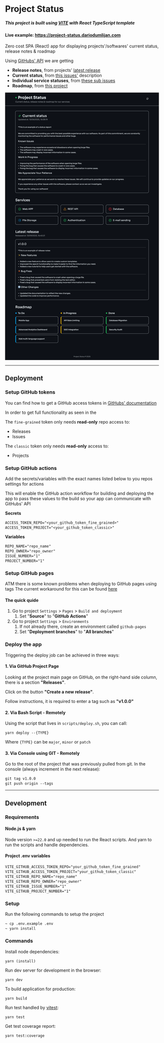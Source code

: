 # Project Status
##### This project is built using [VITE](https://vitejs.dev/) with React TypeScript template
#### Live example: https://project-status.dariodumlijan.com

Zero cost SPA (React) app for displaying projects'/softwares' current status, release notes & roadmap

Using [GitHubs' API](https://docs.github.com/en/rest/quickstart?apiVersion=2022-11-28) we are getting
- **Release notes**, from projects' [latest release](https://github.com/dariodumlijan/project-status/releases)
- **Current status**, from [this issues'](https://github.com/dariodumlijan/project-status/issues/1) description
- **Individual service statuses**, from [these sub issues](https://github.com/dariodumlijan/project-status/issues/1)
- **Roadmap**, from [this project](https://github.com/users/dariodumlijan/projects/2)

<img width="1200" alt="preview" src=".github/docs/preview.png">

---

## Deployment
### Setup GitHub tokens

You can find how to get a GitHub access tokens in [GitHubs' documentation](https://docs.github.com/en/authentication/keeping-your-account-and-data-secure/managing-your-personal-access-tokens)

In order to get full functionality as seen in the 

The `fine-grained` token only needs **read-only** repo access to:
- Releases
- Issues

The `classic` token only needs **read-only** access to:
- Projects

### Setup GitHub actions
Add the secrets/variables with the exact names listed below to you repos settings for actions

This will enable the GitHub action workflow for building and deploying the app to pass these values to the build so your app can communicate with GitHubs' API

**Secrets**

    ACCESS_TOKEN_REPO="<your_github_token_fine_grained>"
    ACCESS_TOKEN_PROJECT="<your_github_token_classic>"

**Variables**

    REPO_NAME="repo_name"
    REPO_OWNER="repo_owner"
    ISSUE_NUMBER="1"
    PROJECT_NUMBER="1"

### Setup GitHub pages
ATM there is some known problems when deploying to GitHub pages using tags
The current workaround for this can be found [here](https://github.com/actions/deploy-pages/issues/151#issuecomment-1491271099)

#### The quick quide

1. Go to project `Settings` > `Pages` > `Build and deployment`
    1. Set "**Source**" to "**GitHub Actions**"
1. Go to project `Settings` > `Environments`
    1. If not already there, create an environment called `github-pages`
    2. Set "**Deployment branches**" to "**All branches**"

### Deploy the app

Triggering the deploy job can be achieved in three ways:

#### 1. Via GitHub Project Page
Looking at the project main page on GitHub, on the right-hand side column, there is a section **"Releases"**.

Click on the button **"Create a new release"**.

Follow instructions, it is required to enter a tag such as **"v1.0.0"**

#### 2. Via Bash Script - Remotely
Using the script that lives in `scripts/deploy.sh`, you can call:

    yarn deploy --{TYPE}

Where `{TYPE}` can be `major`, `minor` or `patch`

#### 3. Via Console using GIT - Remotely
Go to the root of the project that was previously pulled from git.
In the console (always increment in the next release):

    git tag v1.0.0
    git push origin --tags

---

## Development
### Requirements
#### Node.js & yarn

Node version `>=22.0` and up needed to run the React scripts. And yarn to run the scripts and handle dependencies.

#### Project .env variables

    VITE_GITHUB_ACCESS_TOKEN_REPO="your_github_token_fine_grained"
    VITE_GITHUB_ACCESS_TOKEN_PROJECT="your_github_token_classic"
    VITE_GITHUB_REPO_NAME="repo_name"
    VITE_GITHUB_REPO_OWNER="repo_owner"
    VITE_GITHUB_ISSUE_NUMBER="1"
    VITE_GITHUB_PROJECT_NUMBER="1"

### Setup
Run the following commands to setup the project

    ~ cp .env.example .env
    ~ yarn install


### Commands

Install node dependencies:

    yarn (install)

Run dev server for development in the browser:

    yarn dev

To build application for production:

    yarn build

Run test handled by [vitest](https://vitest.dev/):

    yarn test

Get test coverage report:

    yarn test:coverage
